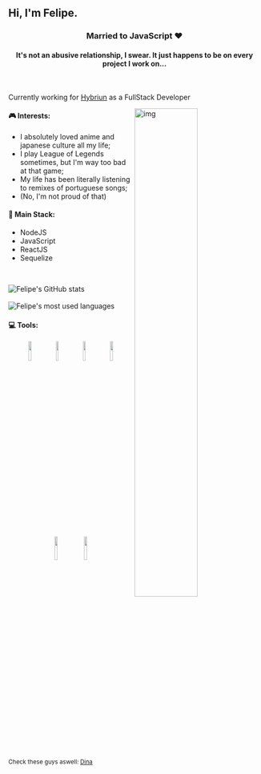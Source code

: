 ## Hi, I'm Felipe. 

<h3 align="center">Married to JavaScript ❤️</h3>
<h4 align="center">It's not an abusive relationship, I swear. It just happens to be on every project I work on...</h4>
<br/>

Currently working for [Hybriun](https://hybriun.com.br) as a FullStack Developer

<img align="right" alt="img" src="https://cdn.donmai.us/sample/eb/24/sample-eb2400e9c82df5d8923595bf730fd95e.jpg" width="50%" height="auto" />


#### 🎮 Interests: 
- I absolutely loved anime and japanese culture all my life;
- I play League of Legends sometimes, but I'm way too bad at that game;
- My life has been literally listening to remixes of portuguese songs;
 - (No, I'm not proud of that)


#### 📖 Main Stack:
- NodeJS
- JavaScript
- ReactJS
- Sequelize

<br/>

![Felipe's GitHub stats](https://github-readme-stats.vercel.app/api?username=FelipeSSDev&show_icons=true&theme=radical)
&nbsp;&nbsp;&nbsp;&nbsp;&nbsp;&nbsp;&nbsp;&nbsp;&nbsp;&nbsp;&nbsp;&nbsp;&nbsp;&nbsp;&nbsp;&nbsp;&nbsp;&nbsp;&nbsp;&nbsp;&nbsp;&nbsp;&nbsp;&nbsp;&nbsp;&nbsp;
![Felipe's most used languages](https://github-readme-stats.vercel.app/api/top-langs/?username=FelipeSSDev)


#### :computer: Tools: 
<p align="center">
  <img width="10%" src="https://www.vectorlogo.zone/logos/nodejs/nodejs-icon.svg">
  <img width="10%" src="https://www.vectorlogo.zone/logos/reactjs/reactjs-icon.svg">
  <img width="10%" src="https://upload.wikimedia.org/wikipedia/commons/6/6a/JavaScript-logo.png">
  <img width="10%" src="https://cdn.worldvectorlogo.com/logos/sequelize.svg">
  <img width="11%" src="https://cdn.iconscout.com/icon/free/png-512/c-programming-569564.png">
  <img width="11%" src="https://infomaniacosifpi.files.wordpress.com/2018/01/mongodb-logo.png?w=640">
</p>

<sub>Check these guys aswell: [Dina](https://github.com/mdnm)</sub>
